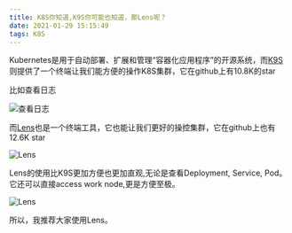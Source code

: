 ```yaml
---
title: K8S你知道,K9S你可能也知道，那Lens呢？
date: 2021-01-29 15:15:49
tags: K8S
---
```


Kubernetes是用于自动部署、扩展和管理“容器化应用程序”的开源系统，而[K9S](https://github.com/derailed/k9s)则提供了一个终端让我们能方便的操作K8S集群，它在github上有10.8K的star

比如查看日志

![查看日志](/images/k8s/k9s_logs.png)


而[Lens](https://github.com/lensapp/lens)也是一个终端工具，它也能让我们更好的操控集群，它在github上也有12.6K star

![Lens](/images/k8s/lens.png)


Lens的使用比K9S更加方便也更加直观,无论是查看Deployment, Service, Pod。它还可以直接access work node,更是方便至极。

![Lens](/images/k8s/lens-info.png)

所以，我推荐大家使用Lens。